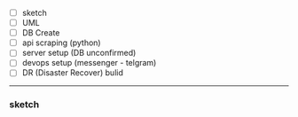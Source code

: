 - [ ] sketch
- [ ] UML
- [ ] DB Create
- [ ] api scraping (python)
- [ ] server setup (DB unconfirmed)
- [ ] devops setup (messenger - telgram)
- [ ] DR (Disaster Recover) bulid

* * *

### sketch
